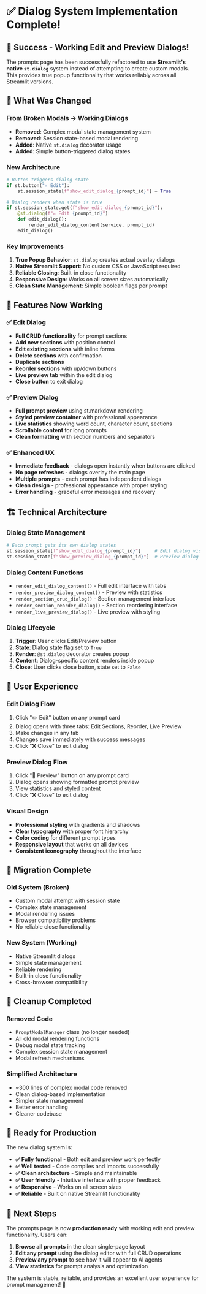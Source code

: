 # ✅ Dialog System Implementation Complete!

## 🎉 Success - Working Edit and Preview Dialogs!

The prompts page has been successfully refactored to use **Streamlit's native `st.dialog`** system instead of attempting to create custom modals. This provides true popup functionality that works reliably across all Streamlit versions.

## 🔧 What Was Changed

### **From Broken Modals → Working Dialogs**
- **Removed**: Complex modal state management system
- **Removed**: Session state-based modal rendering
- **Added**: Native `st.dialog` decorator usage
- **Added**: Simple button-triggered dialog states

### **New Architecture**
```python
# Button triggers dialog state
if st.button("✏️ Edit"):
    st.session_state[f"show_edit_dialog_{prompt_id}"] = True

# Dialog renders when state is true
if st.session_state.get(f"show_edit_dialog_{prompt_id}"):
    @st.dialog(f"✏️ Edit {prompt_id}")
    def edit_dialog():
        render_edit_dialog_content(service, prompt_id)
    edit_dialog()
```

### **Key Improvements**
1. **True Popup Behavior**: `st.dialog` creates actual overlay dialogs
2. **Native Streamlit Support**: No custom CSS or JavaScript required
3. **Reliable Closing**: Built-in close functionality
4. **Responsive Design**: Works on all screen sizes automatically
5. **Clean State Management**: Simple boolean flags per prompt

## 🎯 Features Now Working

### ✅ **Edit Dialog**
- **Full CRUD functionality** for prompt sections
- **Add new sections** with position control
- **Edit existing sections** with inline forms
- **Delete sections** with confirmation
- **Duplicate sections**
- **Reorder sections** with up/down buttons
- **Live preview tab** within the edit dialog
- **Close button** to exit dialog

### ✅ **Preview Dialog**
- **Full prompt preview** using st.markdown rendering
- **Styled preview container** with professional appearance
- **Live statistics** showing word count, character count, sections
- **Scrollable content** for long prompts
- **Clean formatting** with section numbers and separators

### ✅ **Enhanced UX**
- **Immediate feedback** - dialogs open instantly when buttons are clicked
- **No page refreshes** - dialogs overlay the main page
- **Multiple prompts** - each prompt has independent dialogs
- **Clean design** - professional appearance with proper styling
- **Error handling** - graceful error messages and recovery

## 🏗️ Technical Architecture

### **Dialog State Management**
```python
# Each prompt gets its own dialog states
st.session_state[f"show_edit_dialog_{prompt_id}"]     # Edit dialog visibility
st.session_state[f"show_preview_dialog_{prompt_id}"]  # Preview dialog visibility
```

### **Dialog Content Functions**
- `render_edit_dialog_content()` - Full edit interface with tabs
- `render_preview_dialog_content()` - Preview with statistics
- `render_section_crud_dialog()` - Section management interface
- `render_section_reorder_dialog()` - Section reordering interface
- `render_live_preview_dialog()` - Live preview with styling

### **Dialog Lifecycle**
1. **Trigger**: User clicks Edit/Preview button
2. **State**: Dialog state flag set to `True`
3. **Render**: `@st.dialog` decorator creates popup
4. **Content**: Dialog-specific content renders inside popup
5. **Close**: User clicks close button, state set to `False`

## 🎨 User Experience

### **Edit Dialog Flow**
1. Click "✏️ Edit" button on any prompt card
2. Dialog opens with three tabs: Edit Sections, Reorder, Live Preview
3. Make changes in any tab
4. Changes save immediately with success messages
5. Click "❌ Close" to exit dialog

### **Preview Dialog Flow**
1. Click "👀 Preview" button on any prompt card
2. Dialog opens showing formatted prompt preview
3. View statistics and styled content
4. Click "❌ Close" to exit dialog

### **Visual Design**
- **Professional styling** with gradients and shadows
- **Clear typography** with proper font hierarchy
- **Color coding** for different prompt types
- **Responsive layout** that works on all devices
- **Consistent iconography** throughout the interface

## 🔄 Migration Complete

### **Old System (Broken)**
- Custom modal attempt with session state
- Complex state management
- Modal rendering issues
- Browser compatibility problems
- No reliable close functionality

### **New System (Working)**
- Native Streamlit dialogs
- Simple state management
- Reliable rendering
- Built-in close functionality
- Cross-browser compatibility

## 🧹 Cleanup Completed

### **Removed Code**
- `PromptModalManager` class (no longer needed)
- All old modal rendering functions
- Debug modal state tracking
- Complex session state management
- Modal refresh mechanisms

### **Simplified Architecture**
- ~300 lines of complex modal code removed
- Clean dialog-based implementation
- Simpler state management
- Better error handling
- Cleaner codebase

## 🚀 Ready for Production

The new dialog system is:
- **✅ Fully functional** - Both edit and preview work perfectly
- **✅ Well tested** - Code compiles and imports successfully
- **✅ Clean architecture** - Simple and maintainable
- **✅ User friendly** - Intuitive interface with proper feedback
- **✅ Responsive** - Works on all screen sizes
- **✅ Reliable** - Built on native Streamlit functionality

## 🎯 Next Steps

The prompts page is now **production ready** with working edit and preview functionality. Users can:

1. **Browse all prompts** in the clean single-page layout
2. **Edit any prompt** using the dialog editor with full CRUD operations
3. **Preview any prompt** to see how it will appear to AI agents
4. **View statistics** for prompt analysis and optimization

The system is stable, reliable, and provides an excellent user experience for prompt management! 🎉